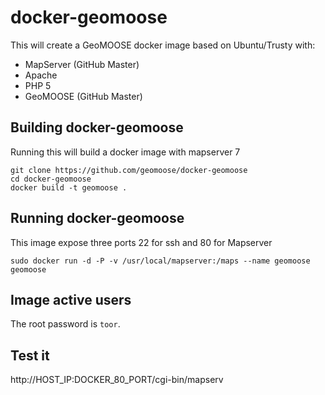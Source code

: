 docker-geomoose 
===============

This will create a GeoMOOSE docker image based on Ubuntu/Trusty with:

* MapServer (GitHub Master)
* Apache
* PHP 5 
* GeoMOOSE (GitHub Master)

## Building docker-geomoose

Running this will build a docker image with mapserver 7

    git clone https://github.com/geomoose/docker-geomoose
    cd docker-geomoose
    docker build -t geomoose .


## Running docker-geomoose

This image expose three ports 22 for ssh and 80 for Mapserver

    sudo docker run -d -P -v /usr/local/mapserver:/maps --name geomoose geomoose

## Image active users

The root password is `toor`.


## Test it

http://HOST_IP:DOCKER_80_PORT/cgi-bin/mapserv

